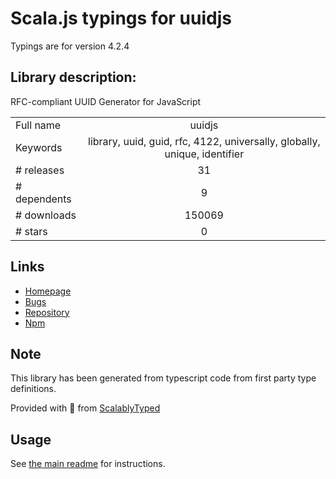 
# Scala.js typings for uuidjs

Typings are for version 4.2.4

## Library description:
RFC-compliant UUID Generator for JavaScript

|                    |                 |
| ------------------ | :-------------: |
| Full name          | uuidjs |
| Keywords           | library, uuid, guid, rfc, 4122, universally, globally, unique, identifier |
| # releases         | 31 |
| # dependents       | 9 |
| # downloads        | 150069 |
| # stars            | 0 |

## Links
- [Homepage](https://github.com/LiosK/UUID.js)
- [Bugs](https://github.com/LiosK/UUID.js/issues)
- [Repository](https://github.com/LiosK/UUID.js)
- [Npm](https://www.npmjs.com/package/uuidjs)
    


## Note
This library has been generated from typescript code from first party type definitions.

Provided with :purple_heart: from [ScalablyTyped](https://github.com/oyvindberg/ScalablyTyped)

## Usage
See [the main readme](../../readme.md) for instructions.


